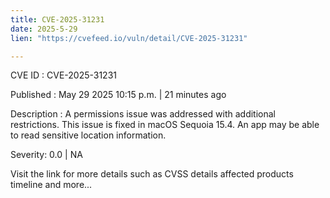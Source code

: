 ```yaml
---
title: CVE-2025-31231
date: 2025-5-29
lien: "https://cvefeed.io/vuln/detail/CVE-2025-31231"

---
```


CVE ID : CVE-2025-31231

Published :  May 29
2025
10:15 p.m. | 21 minutes ago

Description : A permissions issue was addressed with additional restrictions. This issue is fixed in macOS Sequoia 15.4. An app may be able to read sensitive location information.

Severity: 0.0 | NA

Visit the link for more details
such as CVSS details
affected products
timeline
and more...
